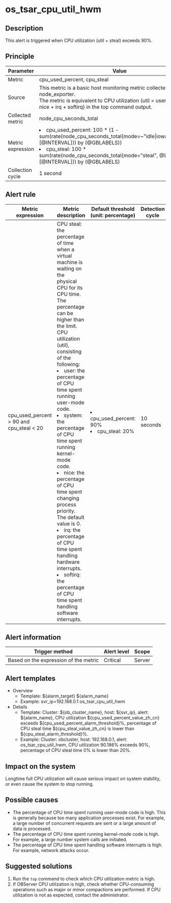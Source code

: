 # os_tsar_cpu_util_hwm

## Description

This alert is triggered when CPU utilization (util + steal) exceeds 90%. 

## Principle

| Parameter | Value |
| --- | --- |
| Metric | cpu_used_percent, cpu_steal |
| Source | This metric is a basic host monitoring metric collected by node_exporter. </br>The metric is equivalent to CPU utilization (util = user + system + nice + irq + softirq) in the top command output. |
| Collected metric | node_cpu_seconds_total |
| Metric expression | <li>cpu_used_percent: 100 * (1 - sum(rate(node_cpu_seconds_total{mode=~"idle&#124;iowait",@LABELS}[@INTERVAL])) by (@GBLABELS))</li><li>cpu_steal: 100 * sum(rate(node_cpu_seconds_total{mode="steal", @LABELS}[@INTERVAL])) by (@GBLABELS)</li> |
| Collection cycle | 1 second |

## Alert rule

| Metric expression | Metric description | Default threshold (unit: percentage) | Detection cycle | Elimination cycle |
| --- | --- | --- | --- | --- |
| cpu_used_percent > 90 and cpu_steal < 20 | CPU steal: the percentage of time when a virtual machine is waiting on the physical CPU for its CPU time. The percentage can be higher than the limit. </br>CPU utilization (util), consisting of the following:<li>user: the percentage of CPU time spent running user-mode code.</li><li>system: the percentage of CPU time spent running kernel-mode code.</li><li>nice: the percentage of CPU time spent changing process priority. The default value is 0.</li><li>irq: the percentage of CPU time spent handling hardware interrupts.</li><li>softirq: the percentage of CPU time spent handling software interrupts.</li> | <li>cpu_used_percent: 90%</li><li>cpu_steal: 20%</li> | 10 seconds | 5 minutes |

## Alert information

| Trigger method | Alert level | Scope |
| --- | --- | --- |
| Based on the expression of the metric | Critical | Server |

## Alert templates

* Overview
   * Template: \${alarm_target} ${alarm_name}
   * Example: svr_ip=192.168.0.1 os_tsar_cpu_util_hwm
* Details
   * Template: Cluster: \${ob_cluster_name}, host: \${svr_ip}, alert: \${alarm_name}, CPU utilization \${cpu_used_percent_value_zh_cn} exceeds \${cpu_used_percent_alarm_threshold}%, percentage of CPU steal time \${cpu_steal_value_zh_cn} is lower than \${cpu_steal_alarm_threshold}%. 
   * Example: Cluster: obcluster, host: 192.168.0.1, alert: os_tsar_cpu_util_hwm, CPU utilization 90.186% exceeds 90%, percentage of CPU steal time 0% is lower than 20%. 

## Impact on the system

Longtime full CPU utilization will cause serious impact on system stability, or even cause the system to stop running. 

## Possible causes

* The percentage of CPU time spent running user-mode code is high. This is generally because too many application processes exist. For example, a large number of concurrent requests are sent or a large amount of data is processed. 
* The percentage of CPU time spent running kernel-mode code is high. For example, a large number system calls are initiated. 
* The percentage of CPU time spent handling software interrupts is high. For example, network attacks occur. 

## Suggested solutions

1. Run the `top` command to check which CPU utilization metric is high. 
2. If OBServer CPU utilization is high, check whether CPU-consuming operations such as major or minor compactions are performed. If CPU utilization is not as expected, contact the administrator. 
